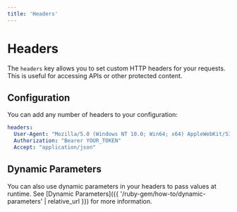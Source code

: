 ```yaml
---
title: 'Headers'
---
```


# Headers

The `headers` key allows you to set custom HTTP headers for your requests. This is useful for accessing APIs or other protected content.

## Configuration

You can add any number of headers to your configuration:

```yaml
headers:
  User-Agent: "Mozilla/5.0 (Windows NT 10.0; Win64; x64) AppleWebKit/537.36 (KHTML, like Gecko) Chrome/91.0.4472.124 Safari/537.36"
  Authorization: "Bearer YOUR_TOKEN"
  Accept: "application/json"
```

## Dynamic Parameters

You can also use dynamic parameters in your headers to pass values at runtime. See [Dynamic Parameters]({{ '/ruby-gem/how-to/dynamic-parameters' | relative_url }}) for more information.

